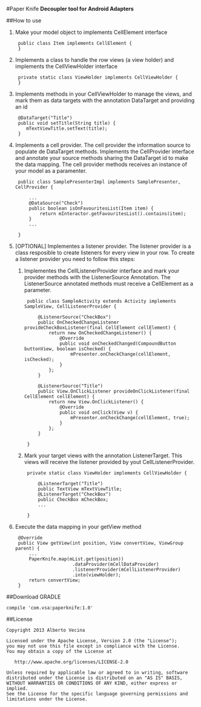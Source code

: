 #Paper Knife
**Decoupler tool for Android Adapters**

##How to use

1. Make your model object to implements CellElement interface

		public class Item implements CellElement {
		}
 
2. Implements a class to handle the row views (a view holder) and implements the CellViewHolder interface

		private static class ViewHolder implements CellViewHolder {
		} 

3. Implements methods in your CellViewHolder to manage the views, and mark them as data targets with the annotation DataTarget and providing an id

		@DataTarget("Title")
		public void setTitle(String title) {
           mTextViewTitle.setText(title);
        }
        
		
4. Implements a cell provider. The cell provider the information source to populate de DataTarget methods. Implements the CellProvider interface and annotate your source methods sharing the DataTarget id to make the data mapping. The cell provider methods receives an instance of your model as a paramenter.

		public class SamplePresenterImpl implements SamplePresenter, CellProvider {
		
			...
		    @DataSource("Check")
		    public boolean isOnFavouritesList(Item item) {
		        return mInteractor.getFavouritesList().contains(item);
		    }
		  	...
		  	
		}
    	
5. [OPTIONAL] Implementes a listener provider. The listener provider is a class resposible to create listeners for every view in your row. 
To create a listener provider you need to follow this steps:
	
	1. Implementes the CellListenerProvider interface and mark your provider methods with the ListenerSource Annotation. The ListenerSource annotated methods must receive a CellElement as a parameter.
		
			public class SampleActivity extends Activity implements SampleView, CellListenerProvider {
		
			    @ListenerSource("CheckBox")
			    public OnCheckedChangeListener provideCheckBoxListener(final CellElement cellElement) {
			        return new OnCheckedChangeListener() {
			            @Override
			            public void onCheckedChanged(CompoundButton buttonView, boolean isChecked) {
			                mPresenter.onCheckChange(cellElement, isChecked);
			            }
			        };
			    }
			
			    @ListenerSource("Title")
			    public View.OnClickListener provideOnClickListener(final CellElement cellElement) {
			        return new View.OnClickListener() {
			            @Override
			            public void onClick(View v) {
			                mPresenter.onCheckChange(cellElement, true);
			            }
			        };
		    	}
		    	
			}
		
	2. Mark your target views with the annotation ListenerTarget. This views will receive the listener provided by yout CellListenerProvider.
		
			private static class ViewHolder implements CellViewHolder {
		
		        @ListenerTarget("Title")
		        public TextView mTextViewTitle;
		        @ListenerTarget("CheckBox")
		        public CheckBox mCheckBox;
		        ...
		        
		    }


6. Execute the data mapping in your getView method

		@Override
	    public View getView(int position, View convertView, ViewGroup parent) {
        	...
			PaperKnife.map(mList.get(position))
			                .dataProvider(mCellDataProvider)
			                .listenerProvider(mCellListenerProvider)
			                .into(viewHolder);
        	return convertView;
    	}
       
##Download
GRADLE

    compile 'com.vsa:paperknife:1.0'

##License

	Copyright 2013 Alberto Vecina
	
	Licensed under the Apache License, Version 2.0 (the "License");
	you may not use this file except in compliance with the License.
	You may obtain a copy of the License at
	
	   http://www.apache.org/licenses/LICENSE-2.0
	
	Unless required by applicable law or agreed to in writing, software
	distributed under the License is distributed on an "AS IS" BASIS,
	WITHOUT WARRANTIES OR CONDITIONS OF ANY KIND, either express or implied.
	See the License for the specific language governing permissions and
	limitations under the License.
        
        

			
